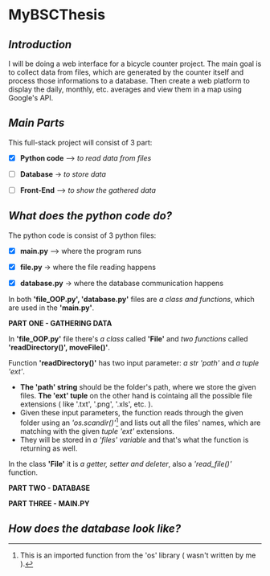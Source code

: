 # MyBSCThesis

## *Introduction*
I will be doing a web interface for a bicycle counter project. The main goal is to collect data from files, which are generated by the counter itself and process those informations to a database. Then create a web platform to display the daily, monthly, etc. averages and view them in a map using Google's API.


## *Main Parts*
This full-stack project will consist of 3 part:
- [x] **Python code** —> *to read data from files*
- [ ] **Database** -> *to store data*
- [ ] **Front-End** —> *to show the gathered data*


## *What does the python code do?*
The python code is consist of 3 python files:
- [x] **main.py** —> where the program runs
- [x] **file.py** -> where the file reading happens
- [x] **database.py** -> where the database communication happens


In both **'file_OOP.py', 'database.py'** files are *a class and functions*, which are used in the **'main.py'**.

**PART ONE - GATHERING DATA**

In **'file_OOP.py'** file there's *a class* called **'File'** and *two functions* called **'readDirectory()', moveFile()'**.

Function **'readDirectory()'** has two input parameter: *a str 'path'* and *a tuple 'ext'*.
- **The 'path' string** should be the folder's path, where we store the given files. **The 'ext' tuple** on the other hand is cointaing all the possible file extensions ( like '.txt', '.png', '.xls', etc. ).
- Given these input parameters, the function reads through the given folder using an *'os.scandir()'*[^1] and lists out all the files' names, which are matching with the given *tuple 'ext'* extensions.
- They will be stored in *a 'files' variable* and that's what the function is returning as well. 


In the class **'File'** it is *a getter, setter and deleter*, also a *'read_file()'* function.

**PART TWO - DATABASE**


**PART THREE - MAIN.PY**

## *How does the database look like?*


[^1]: This is an imported function from the 'os' library ( wasn't written by me ).
